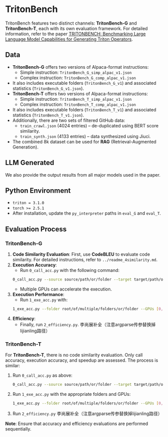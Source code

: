 # TritonBench

TritonBench features two distinct channels: **TritonBench-G** and **TritonBench-T**, each with its own evaluation framework. For detailed information, refer to the paper [TRITONBENCH: Benchmarking Large Language Model Capabilities for Generating Triton Operators](https://arxiv.org/pdf/2502.14752).

## Data
- **TritonBench-G** offers two versions of Alpaca-format instructions: 
  - Simple instruction: `TritonBench_G_simp_alpac_v1.json`
  - Complex instruction: `TritonBench_G_comp_alpac_v1.json`
- It also includes executable folders (`TritonBench_G_v1`) and associated statistics (`TritonBench_G_v1.json`).
- **TritonBench-T** offers two versions of Alpaca-format instructions: 
  - Simple instruction: `TritonBench_T_simp_alpac_v1.json`
  - Complex instruction: `TritonBench_T_comp_alpac_v1.json`
- It also includes executable folders (`TritonBench_T_v1`) and associated statistics (`TritonBench_T_v1.json`).
- Additionally, there are two sets of filtered GitHub data:
  - `train_crawl.json` (4024 entries) – de-duplicated using BERT score similarity.
  - `train_synth.json` (4133 entries) – data synthesized using Jiuci.
- The combined 8k dataset can be used for **RAG** (Retrieval-Augmented Generation).

## LLM Generated
We also provide the output results from all major models used in the paper.

## Python Environment
- `triton = 3.1.0`
- `torch >= 2.5.1`
- After installation, update the `py_interpreter` paths in `eval_G` and `eval_T`.

## Evaluation Process
### TritonBench-G
1. **Code Similarity Evaluation**: First, use **CodeBLEU** to evaluate code similarity. For detailed instructions, refer to `../readme_4similarity.md`.
2. **Execution Accuracy**: 
    - Run `0_call_acc.py` with the following command:
    ```bash
    0_call_acc.py --source source/path/or/folder --target target/path/or/folder --GPUs [0,1,2,3]
    ```
    - Multiple GPUs can accelerate the execution.
3. **Execution Performance**: 
    - Run `1_exe_acc.py` with:
    ```bash
    1_exe_acc.py --folder root/of/multiple/folders/or/folder --GPUs [0,1,2,3]
    ```
4. **Efficiency**: 
    - Finally, run `2_efficiency.py`. 李尚展补全（注意argparse传参替换掉lijianling路径）

### TritonBench-T
For **TritonBench-T**, there is no code similarity evaluation. Only call accuracy, execution accuracy, and speedup are assessed. The process is similar:
1. Run `0_call_acc.py` as above:
    ```bash
    0_call_acc.py --source source/path/or/folder --target target/path/or/folder --GPUs [0,1,2,3]
    ```
2. Run `1_exe_acc.py` with the appropriate folders and GPUs:
    ```bash
    1_exe_acc.py --folder root/of/multiple/folders/or/folder --GPUs [0,1,2,3]
    ```
3. Run `2_efficiency.py` 李尚展补全（注意argparse传参替换掉lijianling路径）

**Note**: Ensure that accuracy and efficiency evaluations are performed sequentially.